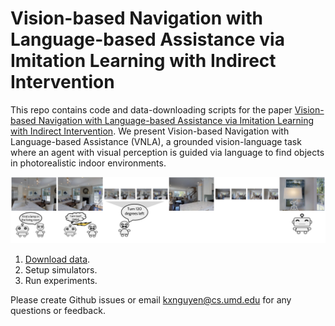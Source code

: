 # Vision-based Navigation with Language-based Assistance via Imitation Learning with Indirect Intervention

This repo contains code and data-downloading scripts for the paper [Vision-based Navigation with Language-based Assistance via Imitation Learning with Indirect Intervention](https://arxiv.org/abs/1812.04155). We present Vision-based Navigation with Language-based Assistance (VNLA), a grounded vision-language task where an agent with visual perception is guided via language to find objects in photorealistic indoor environments. 

![Concept](example.png)


1. [Download data](https://github.com/debadeepta/learningtoask/tree/master/data). 
2. Setup simulators. 
3. Run experiments. 

Please create Github issues or email kxnguyen@cs.umd.edu for any questions or feedback. 
